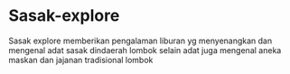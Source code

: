 # Sasak-explore
Sasak explore memberikan pengalaman liburan yg menyenangkan dan mengenal adat sasak dindaerah lombok 
selain adat juga mengenal aneka maskan dan jajanan tradisional lombok
